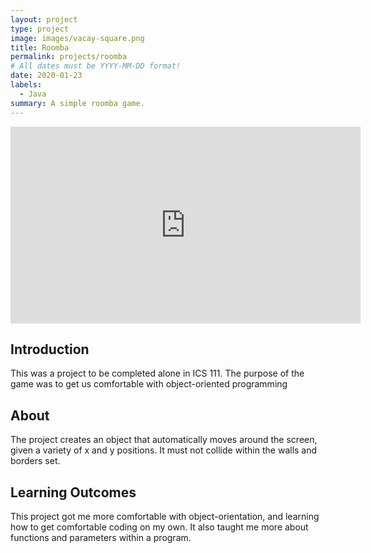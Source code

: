 ```yaml
---
layout: project
type: project
image: images/vacay-square.png
title: Roomba
permalink: projects/roomba
# All dates must be YYYY-MM-DD format!
date: 2020-01-23
labels:
  - Java
summary: A simple roomba game.
---
```


<iframe width="560" height="315" src="https://www.youtube.com/embed/2gfUWVsEY_4" frameborder="0" allow="accelerometer; autoplay; encrypted-media; gyroscope; picture-in-picture" allowfullscreen></iframe>

## Introduction
This was a project to be completed alone in ICS 111. The purpose of the game was to get us comfortable with object-oriented programming

## About
The project creates an object that automatically moves around the screen, given a variety of x and y positions. It must not collide within the walls and borders set. 

## Learning Outcomes
This project got me more comfortable with object-orientation, and learning how to get comfortable coding on my own. It also taught me more about functions and parameters within a program.
